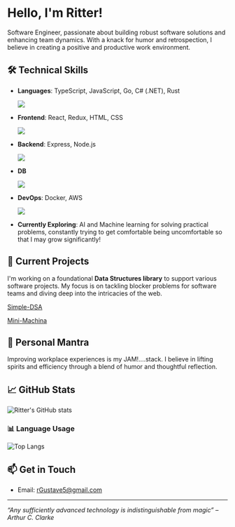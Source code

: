 # Hello, I'm Ritter!

Software Engineer, passionate about building robust software solutions and enhancing team dynamics. With a knack for humor and retrospection, I believe in creating a positive and productive work environment.

## 🛠️ Technical Skills
- **Languages**: TypeScript, JavaScript, Go, C# (.NET), Rust
  
  <img src="https://skillicons.dev/icons?i=typescript,javascript,cs,go,rust&perline=14" />
- **Frontend**: React, Redux, HTML, CSS
  
  <img src="https://skillicons.dev/icons?i=react,redux,vue&perline=14" />
- **Backend**: Express, Node.js

  <img src="https://skillicons.dev/icons?i=express,nodejs,go,cs,rust&perline=14" />
- **DB**

  <img src="https://skillicons.dev/icons?i=mongo,mysql,postgres,redis&perline=14" />
- **DevOps**: Docker, AWS

  <img src="https://skillicons.dev/icons?i=docker,aws,&perline=14" />
- **Currently Exploring**: AI and Machine learning for solving practical problems, constantly trying to get comfortable being uncomfortable so that I may grow significantly!

## 🚀 Current Projects
I'm working on a foundational **Data Structures library** to support various software projects. My focus is on tackling blocker problems for software teams and diving deep into the intricacies of the web.

[Simple-DSA](https://www.npmjs.com/package/@ritterg/simple-dsa/)

[Mini-Machina](https://www.npmjs.com/package/@ritterg/mini-machina)

## 🌟 Personal Mantra
Improving workplace experiences is my JAM!....stack. I believe in lifting spirits and efficiency through a blend of humor and thoughtful reflection.

## 📈 GitHub Stats
![Ritter's GitHub stats](https://github-readme-stats.vercel.app/api?username=rGustave07&show_icons=true)

### 📊 Language Usage
![Top Langs](https://github-readme-stats.vercel.app/api/top-langs/?username=rGustave07&layout=compact)

## 📫 Get in Touch
- Email: [rGustave5@gmail.com](mailto:rGustave5@gmail.com)

---

*“Any sufficiently advanced technology is indistinguishable from magic” – Arthur C. Clarke*


